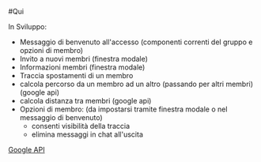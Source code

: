 #Qui

In Sviluppo:
* Messaggio di benvenuto all'accesso (componenti correnti del gruppo e opzioni di membro)
* Invito a nuovi membri (finestra modale)
* Informazioni membri (finestra modale)
* Traccia spostamenti di un membro  
* calcola percorso da un membro ad un altro (passando per altri membri) (google api)
* calcola distanza tra membri (google api)
* Opzioni di membro: (da impostarsi tramite finestra modale o nel messaggio di benvenuto) 
  * consenti visibilità della traccia
  * elimina messaggi in chat all'uscita

[Google API](https://developers.google.com/maps/documentation/javascript/tutorial "Google Maps JavaScript API")
